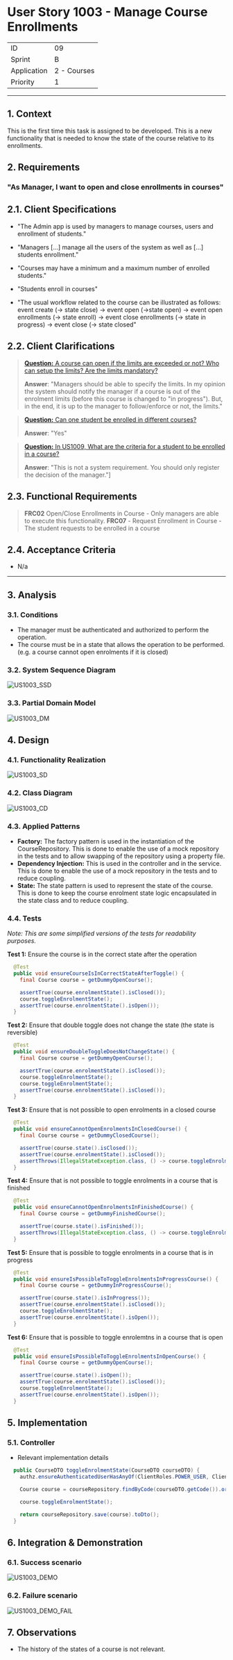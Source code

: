 # User Story 1003 - Manage Course Enrollments

|             |             |
| ----------- | ----------- |
| ID          | 09          |
| Sprint      | B           |
| Application | 2 - Courses |
| Priority    | 1           |

---

## 1. Context

This is the first time this task is assigned to be developed. This is a new functionality that is needed to know the state of the course relative to its enrollments.

## 2. Requirements

### "As Manager, I want to open and close enrollments in courses"

## 2.1. Client Specifications

- "The Admin app is used by managers to manage courses, users and enrollment of students."

- "Managers [...] manage all the users of the system as well as [...] students enrollment."

- "Courses may have a minimum and a maximum number of enrolled students."

- "Students enroll in courses"

- "The usual workflow related to the course can be illustrated as follows:
  event create (-> state close) -> event open (->state open) -> event open enrollments (-> state
  enroll) -> event close enrollments (-> state in progress) -> event close (-> state closed"

## 2.2. Client Clarifications

> [**Question:** A course can open if the limits are exceeded or not? Who can setup the limits? Are the limits mandatory?](https://moodle.isep.ipp.pt/mod/forum/discuss.php?d=21913)
>
> **Answer**: "Managers should be able to specify the limits. In my opinion the system should notify the manager if a course is out of the enrolment limits (before this course is changed to "in progress"). But, in the end, it is up to the manager to follow/enforce or not, the limits."

> [**Question:** Can one student be enrolled in different courses?](https://moodle.isep.ipp.pt/mod/forum/discuss.php?d=21922)
>
> **Answer**: "Yes"

> [**Question:** In US1009, What are the criteria for a student to be enrolled in a course?](https://moodle.isep.ipp.pt/mod/forum/discuss.php?d=22498)
>
> **Answer**: "This is not a system requirement. You should only register the decision of the manager."]

## 2.3. Functional Requirements

> **FRC02** Open/Close Enrollments in Course - Only managers are able to execute this functionality.
> **FRC07** - Request Enrollment in Course - The student requests to be enrolled in a course

## 2.4. Acceptance Criteria

- N/a

---

## 3. Analysis

### 3.1. Conditions

- The manager must be authenticated and authorized to perform the operation.
- The course must be in a state that allows the operation to be performed. (e.g. a course cannot open enrolments if it is closed)

### 3.2. System Sequence Diagram

![US1003_SSD](out/US1003_SSD.svg)

### 3.3. Partial Domain Model

![US1003_DM](out/US1003_DM.svg)

## 4. Design

### 4.1. Functionality Realization

![US1003_SD](out/US1003_SD.svg)

### 4.2. Class Diagram

![US1003_CD](out/US1003_CD.svg)

### 4.3. Applied Patterns

- **Factory:** The factory pattern is used in the instantiation of the CourseRepository. This is done to enable the use of a mock repository in the tests and to allow swapping of the repository using a property file.
- **Dependency Injection:** This is used in the controller and in the service. This is done to enable the use of a mock repository in the tests and to reduce coupling.
- **State:** The state pattern is used to represent the state of the course. This is done to keep the course enrolment state logic encapsulated in the state class and to reduce coupling.

### 4.4. Tests

_Note: This are some simplified versions of the tests for readability purposes._

**Test 1:** Ensure the course is in the correct state after the operation

```java
  @Test
  public void ensureCourseIsInCorrectStateAfterToggle() {
    final Course course = getDummyOpenCourse();

    assertTrue(course.enrolmentState().isClosed());
    course.toggleEnrolmentState();
    assertTrue(course.enrolmentState().isOpen());
  }
```

**Test 2:** Ensure that double toggle does not change the state (the state is reversible)

```java
  @Test
  public void ensureDoubleToggleDoesNotChangeState() {
    final Course course = getDummyOpenCourse();

    assertTrue(course.enrolmentState().isClosed());
    course.toggleEnrolmentState();
    course.toggleEnrolmentState();
    assertTrue(course.enrolmentState().isClosed());
  }
```

**Test 3:** Ensure that is not possible to open enrolments in a closed course

```java
  @Test
  public void ensureCannotOpenEnrolmentsInClosedCourse() {
    final Course course = getDummyClosedCourse();

    assertTrue(course.state().isClosed());
    assertTrue(course.enrolmentState().isClosed());
    assertThrows(IllegalStateException.class, () -> course.toggleEnrolmentState());
  }
```

**Test 4:** Ensure that is not possible to toggle enrolments in a course that is finished

```java
  @Test
  public void ensureCannotOpenEnrolmentsInFinishedCourse() {
    final Course course = getDummyFinishedCourse();

    assertTrue(course.state().isFinished());
    assertThrows(IllegalStateException.class, () -> course.toggleEnrolmentState());
  }
```

**Test 5:** Ensure that is possible to toggle enrolments in a course that is in progress

```java
  @Test
  public void ensureIsPossibleToToggleEnrolmentsInProgressCourse() {
    final Course course = getDummyInProgressCourse();

    assertTrue(course.state().isInProgress());
    assertTrue(course.enrolmentState().isClosed());
    course.toggleEnrolmentState();
    assertTrue(course.enrolmentState().isOpen());
  }
```

**Test 6:** Ensure that is possible to toggle enrolemtns in a course that is open

```java
  @Test
  public void ensureIsPossibleToToggleEnrolmentsInOpenCourse() {
    final Course course = getDummyOpenCourse();

    assertTrue(course.state().isOpen());
    assertTrue(course.enrolmentState().isClosed());
    course.toggleEnrolmentState();
    assertTrue(course.enrolmentState().isOpen());
  }
```

## 5. Implementation

### 5.1. Controller

- Relevant implementation details

```java
  public CourseDTO toggleEnrolmentState(CourseDTO courseDTO) {
    authz.ensureAuthenticatedUserHasAnyOf(ClientRoles.POWER_USER, ClientRoles.MANAGER);

    Course course = courseRepository.findByCode(courseDTO.getCode()).orElseThrow();

    course.toggleEnrolmentState();

    return courseRepository.save(course).toDto();
  }
```

## 6. Integration & Demonstration

### 6.1. Success scenario

![US1003_DEMO](US1003_DEMO.png)

### 6.2. Failure scenario

![US1003_DEMO_FAIL](US1003_DEMO_FAIL.png)

## 7. Observations

- The history of the states of a course is not relevant.
